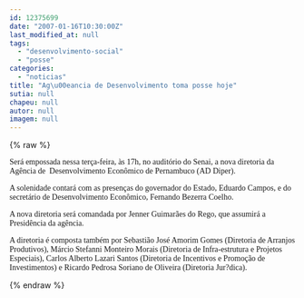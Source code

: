 ```yaml
---
id: 12375699
date: "2007-01-16T10:30:00Z"
last_modified_at: null
tags:
  - "desenvolvimento-social"
  - "posse"
categories:
  - "noticias"
title: "Ag\u00eancia de Desenvolvimento toma posse hoje"
sutia: null
chapeu: null
autor: null
imagem: null
---
```

{% raw %}
<p><P><FONT face=Verdana>Será empossada nessa terça-feira, às 17h, no auditório do Senai, a nova diretoria da Agência de&nbsp; Desenvolvimento Econômico de Pernambuco (AD Diper).</FONT></P></p>
<p><P><FONT face=Verdana>A solenidade contará com as presenças do governador do Estado, Eduardo Campos, e do secretário de Desenvolvimento Econômico, Fernando Bezerra Coelho.</FONT></P></p>
<p><P><FONT face=Verdana>A nova diretoria será comandada por Jenner Guimarães do Rego, que assumirá a Presidência da agência.</FONT></P></p>
<p><P><FONT face=Verdana>A diretoria é composta também por Sebastião José Amorim Gomes (Diretoria de Arranjos Produtivos), Márcio Stefanni Monteiro Morais (Diretoria de Infra-estrutura e Projetos Especiais), Carlos Alberto Lazari Santos (Diretoria de Incentivos e Promoção de Investimentos) e Ricardo Pedrosa Soriano de Oliveira (Diretoria Jur?dica).</FONT></P> </p>
{% endraw %}